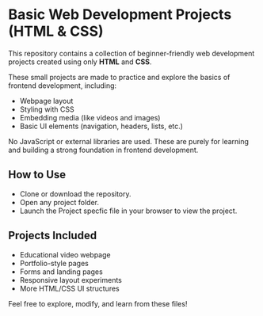 # Basic Web Development Projects (HTML & CSS)

This repository contains a collection of beginner-friendly web development projects created using only **HTML** and **CSS**.

These small projects are made to practice and explore the basics of frontend development, including:

- Webpage layout
- Styling with CSS
- Embedding media (like videos and images)
- Basic UI elements (navigation, headers, lists, etc.)

No JavaScript or external libraries are used. These are purely for learning and building a strong foundation in frontend development.

## How to Use

- Clone or download the repository.
- Open any project folder.
- Launch the Project specfic file in your browser to view the project.

## Projects Included

- Educational video webpage
- Portfolio-style pages
- Forms and landing pages
- Responsive layout experiments
- More HTML/CSS UI structures

Feel free to explore, modify, and learn from these files!
